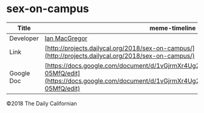 # sex-on-campus

| Title | meme-timeline |
|-|-|
| Developer    | [Ian MacGregor](mailto:imacgregor@dailycal.org) |
| Link | [http://projects.dailycal.org/2018/sex-on-campus/](http://projects.dailycal.org/2018/sex-on-campus/) |
| Google Doc | [https://docs.google.com/document/d/1vGjrmXr4Ug2Nfb8PFjjRXYVPC7XHeQaMT2Jr0-05MfQ/edit](https://docs.google.com/document/d/1vGjrmXr4Ug2Nfb8PFjjRXYVPC7XHeQaMT2Jr0-05MfQ/edit) |


©2018 The Daily Californian
